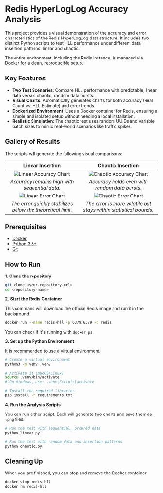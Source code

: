 # Redis HyperLogLog Accuracy Analysis

This project provides a visual demonstration of the accuracy and error characteristics of the Redis HyperLogLog data structure. It includes two distinct Python scripts to test HLL performance under different data insertion patterns: linear and chaotic.

The entire environment, including the Redis instance, is managed via Docker for a clean, reproducible setup.

## Key Features

-   **Two Test Scenarios**: Compare HLL performance with predictable, linear data versus chaotic, random data bursts.
-   **Visual Charts**: Automatically generates charts for both accuracy (Real Count vs. HLL Estimate) and error trends.
-   **Dockerized Environment**: Uses a Docker container for Redis, ensuring a simple and isolated setup without needing a local installation.
-   **Realistic Simulation**: The chaotic test uses random UUIDs and variable batch sizes to mimic real-world scenarios like traffic spikes.

## Gallery of Results

The scripts will generate the following visual comparisons:

| Linear Insertion | Chaotic Insertion |
| :---: | :---: |
| ![Linear Accuracy Chart](https-placeholder-for-linear-accuracy-chart.png) | ![Chaotic Accuracy Chart](https-placeholder-for-chaotic-accuracy-chart.png) |
| *Accuracy remains high with sequential data.* | *Accuracy holds even with random data bursts.* |
| ![Linear Error Chart](https-placeholder-for-linear-error-chart.png) | ![Chaotic Error Chart](https-placeholder-for-chaotic-error-chart.png) |
| *The error quickly stabilizes below the theoretical limit.* | *The error is more volatile but stays within statistical bounds.* |

## Prerequisites

-   [Docker](https://docs.docker.com/get-docker/)
-   [Python 3.8+](https://www.python.org/downloads/)
-   [Git](https://git-scm.com/downloads/)

## How to Run

**1. Clone the repository**

```bash
git clone <your-repository-url>
cd <repository-name>
```

**2. Start the Redis Container**

This command will download the official Redis image and run it in the background.

```bash
docker run --name redis-hll -p 6379:6379 -d redis
```
You can check if it's running with `docker ps`.

**3. Set up the Python Environment**

It is recommended to use a virtual environment.

```bash
# Create a virtual environment
python3 -m venv .venv

# Activate it (macOS/Linux)
source .venv/bin/activate
# On Windows, use: .venv\Scripts\activate

# Install the required libraries
pip install -r requirements.txt
```

**4. Run the Analysis Scripts**

You can run either script. Each will generate two charts and save them as `.png` files.

```bash
# Run the test with sequential, ordered data
python linear.py

# Run the test with random data and insertion patterns
python chaotic.py
```

## Cleaning Up

When you are finished, you can stop and remove the Docker container.

```bash
docker stop redis-hll
docker rm redis-hll
```
